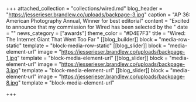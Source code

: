 +++
attached_collection = "collections/wired.md"
blog_header = "https://jesserieser.brandlew.co/uploads/backpage-3.jpg"
caption = "AP 36: American Photography Annual, Winner for best editorial"
content = "Excited to announce that my commission for Wired has been selected by the "
date = ""
news_category = ["awards"]
theme_color = "#D4E7F3"
title = "Wired: The Internet Giant That Went Too Far "
[[blog_builder]]
block = "media-row-static"
template = "block-media-row-static"
[[blog_slider]]
block = "media-element-url"
image = "https://jesserieser.brandlew.co/uploads/backpage-1.jpg"
template = "block-media-element-url"
[[blog_slider]]
block = "media-element-url"
image = "https://jesserieser.brandlew.co/uploads/backpage-3.jpg"
template = "block-media-element-url"
[[blog_slider]]
block = "media-element-url"
image = "https://jesserieser.brandlew.co/uploads/backpage-8.jpg"
template = "block-media-element-url"

+++
